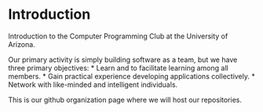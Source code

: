 Introduction
============

Introduction to the Computer Programming Club at the University of Arizona.

Our primary activity is simply building software as a team, but we have three primary objectives:
	* Learn and to facilitate learning among all members.
	* Gain practical experience developing applications collectively.
	* Network with like-minded and intelligent individuals.

This is our github organization page where we will host our repositories.
